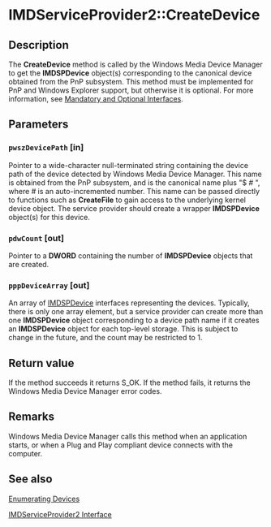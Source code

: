 # IMDServiceProvider2::CreateDevice

## Description

The **CreateDevice** method is called by the Windows Media Device Manager to get the **IMDSPDevice** object(s) corresponding to the canonical device obtained from the PnP subsystem. This method must be implemented for PnP and Windows Explorer support, but otherwise it is optional. For more information, see [Mandatory and Optional Interfaces](https://learn.microsoft.com/windows/desktop/WMDM/mandatory-and-optional-interfaces).

## Parameters

### `pwszDevicePath` [in]

Pointer to a wide-character null-terminated string containing the device path of the device detected by Windows Media Device Manager. This name is obtained from the PnP subsystem, and is the canonical name plus "$ *#* ", where *#* is an auto-incremented number. This name can be passed directly to functions such as **CreateFile** to gain access to the underlying kernel device object. The service provider should create a wrapper **IMDSPDevice** object(s) for this device.

### `pdwCount` [out]

Pointer to a **DWORD** containing the number of **IMDSPDevice** objects that are created.

### `pppDeviceArray` [out]

An array of [IMDSPDevice](https://learn.microsoft.com/windows/desktop/api/mswmdm/nn-mswmdm-imdspdevice) interfaces representing the devices. Typically, there is only one array element, but a service provider can create more than one **IMDSPDevice** object corresponding to a device path name if it creates an **IMDSPDevice** object for each top-level storage. This is subject to change in the future, and the count may be restricted to 1.

## Return value

If the method succeeds it returns S_OK. If the method fails, it returns the Windows Media Device Manager error codes.

## Remarks

Windows Media Device Manager calls this method when an application starts, or when a Plug and Play compliant device connects with the computer.

## See also

[Enumerating Devices](https://learn.microsoft.com/windows/desktop/WMDM/enumerating-devices-service-provider)

[IMDServiceProvider2 Interface](https://learn.microsoft.com/windows/desktop/api/mswmdm/nn-mswmdm-imdserviceprovider2)